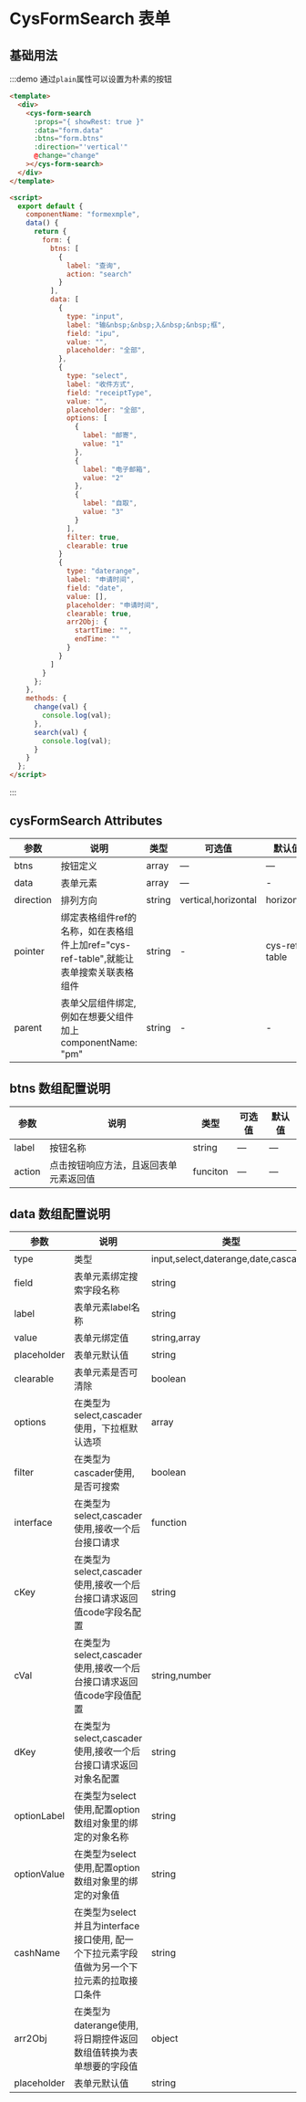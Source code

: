 <script>
  module.exports = {
    componentName: "formexmple",
    data() {
      return {
        form: {
          btns: [
            {
              label: "查询",
              action: this.search
            }
          ],
          data: [
            {
              type: "input",
              label: "申请时间",
              field: "ipu",
              value: "",
              placeholder: "全部",
              clearable: true
            },
            {
              type: "cascader",
              label: "日期",
              field: "ipu2",
              value: "",
              options: [
                {
                  label: "一级菜单",
                  value: 1,
                  children: [
                    {
                      label: "二级菜单1",
                      value: 2,
                      children: [
                        {
                          label: "三年级菜单1",
                          value: 3
                        },
                        {
                          label: "三年级菜单2",
                          value: 5
                        }
                      ]
                    },
                    {
                      label: "二级菜单2",
                      value: 4
                    }
                  ]
                },
                {
                  label: "指南",
                  value: 6,
                  children: [
                    {
                      label: "指南2",
                      value: 7
                    }
                  ]
                }
              ],
              placeholder: "全部",
              clearable: true
            },
            {
              type: "select",
              label: "收件方式",
              field: "receiptType",
              value: "",
              placeholder: "全部",
              options: [],
              filter: true,
              clearable: true
            },
            {
              type: "daterange",
              label: "申请时间",
              field: "date",
              value: [],
              placeholder: "申请时间",
              clearable: true,
              arr2Obj: {
                startTime: "",
                endTime: ""
              }
            }
          ]
        }
      };
    },
    created() {
      setTimeout(() => {
        this.form.data[2].options = [
                {
                  label: "邮寄",
                  value: "1"
                },
                {
                  label: "电子邮箱",
                  value: "2"
                },
                {
                  label: "自取",
                  value: "3"
                },
                {
                  label: "邮寄",
                  value: "1"
                },
                {
                  label: "电子邮箱",
                  value: "2"
                },
                {
                  label: "自取",
                  value: "3"
                },
                {
                  label: "邮寄",
                  value: "1"
                },
                {
                  label: "电子邮箱",
                  value: "2"
                },
                {
                  label: "自取",
                  value: "3"
                }
              ]
      }, 1000)
    },
    methods: {
      change(val) {
        console.log(val);
      },
      search(val) {
        console.log(val, '==');
      }
    }
  };
</script>

# CysFormSearch 表单

## 基础用法

:::demo 通过`plain`属性可以设置为朴素的按钮

```html
<template>
  <div>
    <cys-form-search
      :props="{ showRest: true }"
      :data="form.data"
      :btns="form.btns"
      :direction="'vertical'"
      @change="change"
    ></cys-form-search>
  </div>
</template>

<script>
  export default {
    componentName: "formexmple",
    data() {
      return {
        form: {
          btns: [
            {
              label: "查询",
              action: "search"
            }
          ],
          data: [
            {
              type: "input",
              label: "输&nbsp;&nbsp;入&nbsp;&nbsp;框",
              field: "ipu",
              value: "",
              placeholder: "全部",
            },
            {
              type: "select",
              label: "收件方式",
              field: "receiptType",
              value: "",
              placeholder: "全部",
              options: [
                {
                  label: "邮寄",
                  value: "1"
                },
                {
                  label: "电子邮箱",
                  value: "2"
                },
                {
                  label: "自取",
                  value: "3"
                }
              ],
              filter: true,
              clearable: true
            }
            {
              type: "daterange",
              label: "申请时间",
              field: "date",
              value: [],
              placeholder: "申请时间",
              clearable: true,
              arr2Obj: {
                startTime: "",
                endTime: ""
              }
            }
          ]
        }
      };
    },
    methods: {
      change(val) {
        console.log(val);
      },
      search(val) {
        console.log(val);
      }
    }
  };
</script>
```

:::


## cysFormSearch Attributes

| 参数        | 说明              | 类型    | 可选值 | 默认值 |
| ----------- | ----------------- | ------- | ------ | ------ |
| btns        | 按钮定义          | array   | —      | —      |
| data        | 表单元素          | array   | —      | -  |
| direction   | 排列方向          | string  | vertical,horizontal     | horizontal |
| pointer     | 绑定表格组件ref的名称，如在表格组件上加ref="cys-ref-table",就能让表单搜索关联表格组件          | string  |  -  | cys-ref-table |
| parent      | 表单父层组件绑定, 例如在想要父组件加上componentName: "pm"        | string  |  -  | - |


## btns 数组配置说明

| 参数        | 说明              | 类型    | 可选值 | 默认值 |
| ----------- | ----------------- | ------- | ------ | ------ |
| label       | 按钮名称          |  string  | —      | —      |
| action      | 点击按钮响应方法，且返回表单元素返回值 |  funciton  | —      | —      |

## data 数组配置说明

| 参数        | 说明              | 类型    | 可选值 | 默认值 |
| ----------- | ----------------- | ------- | ------ | ------ |
| type        | 类型              | input,select,daterange,date,cascader   | —      | —      |
| field       | 表单元素绑定搜索字段名称 | string  | —      | —      |
| label       | 表单元素label名称 | string  | —      | —      |
| value       | 表单元绑定值      | string,array  | —      | —      |
| placeholder | 表单元默认值      | string  | —      | —      |
| clearable   | 表单元素是否可清除 | boolean  | true,false |  false  |
| options     | 在类型为select,cascader使用，下拉框默认选项   | array  | —      | —      |
| filter      | 在类型为cascader使用,是否可搜索 | boolean  | true,false |  false  |
| interface      | 在类型为select,cascader使用,接收一个后台接口请求 | function  | - |  -  |
| cKey      | 在类型为select,cascader使用,接收一个后台接口请求返回值code字段名配置 | string  | - |  errorCode  |
| cVal      | 在类型为select,cascader使用,接收一个后台接口请求返回值code字段值配置 | string,number  | - |  "0"  |
| dKey      | 在类型为select,cascader使用,接收一个后台接口请求返回对象名配置 | string  | - |  data  |
| optionLabel | 在类型为select使用,配置option数组对象里的绑定的对象名称 | string  | - |  -  |
| optionValue | 在类型为select使用,配置option数组对象里的绑定的对象值 | string  | - |  -  |
| cashName | 在类型为select并且为interface接口使用, 配一个下拉元素字段值做为另一个下拉元素的拉取接口条件 | string  | - |  -  |
| arr2Obj     | 在类型为daterange使用,将日期控件返回数组值转换为表单想要的字段值 | object  | - |  -  |
| placeholder | 表单元默认值      | string  | —      | —      |